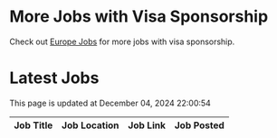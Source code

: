 # More Jobs with Visa Sponsorship

Check out [Europe Jobs](https://github.com/sureshparimi/europejobs#latest-jobs) for more jobs with visa sponsorship.

# Latest Jobs

This page is updated at December 04, 2024 22:00:54

| Job Title | Job Location | Job Link | Job Posted |
| --- | --- | --- | --- |
